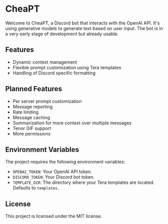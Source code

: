# CheaPT

Welcome to CheaPT, a Discord bot that interacts with the OpenAI API.
It's using generative models to generate text based on user input.
The bot is in a very early stage of development but already usable.

## Features

- Dynamic context management
- Flexible prompt customization using Tera templates
- Handling of Discord specific formatting

## Planned Features
- Per server prompt customization
- Message reporting
- Rate limiting
- Message caching
- Summarization for more context over multiple messages
- Tenor GIF support
- More permissions

## Environment Variables

The project requires the following environment variables:

- `OPENAI_TOKEN`: Your OpenAI API token.
- `DISCORD_TOKEN`: Your Discord bot token.
- `TEMPLATE_DIR`: The directory where your Tera templates are located. Defaults to `templates`.


## License

This project is licensed under the MIT license.
